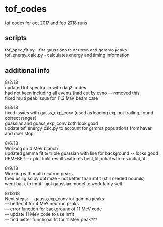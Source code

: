 # tof_codes
tof codes for oct 2017 and feb 2018 runs

## scripts
tof_spec_fit.py - fits gaussians to neutron and gamma peaks   
tof_energy_calc.py - calculates energy and timing information

## additional info
8/2/18  
updated tof spectra on with daq2 codes   
had not been including all events (had cut by evno -- removed this)   
fixed multi peak issue for 11.3 MeV beam case   

8/3/18  
fixed issues with gauss_exp_conv (used as leading exp not trailing, found correct ranges)   
guassian and guass_exp_conv both look good   
update tof_energy_calc.py to account for gamma populations from havar and dcell stop 

8/6/18  
Working on 4 MeV branch   
updated gamma fit to triple guassian with line for background -- looks good   
REMEBER --> plot lmfit results with res.best_fit, intial with res.initial_fit    

8/9/18  
Working with multi neutron peaks    
tried using scipy optimize - not better than lmfit (still needed bounds)  
went back to lmfit - got gaussian model to work fairly well  

8/13/18  
Next steps:
-- gauss_exp_conv for gamma peaks  
-- better fit for 4 MeV neutron peaks  
-- error function for background of 11 MeV code  
-- update 11 MeV code to use lmfit  
-- find better functional fit for 11 MeV peak???  
   